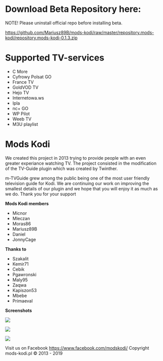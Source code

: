 # Download Beta Repository here:
NOTE! Please uninstall official repo before installing beta.

https://github.com/Mariusz89B/mods-kodi/raw/master/repository.mods-kodi/repository.mods-kodi-0.1.3.zip

# Supported TV-services

* C More
* Cyfrowy Polsat GO
* France TV
* GoldVOD TV
* Hejo TV
* Internetowa.ws
* Ipla
* nc+ GO
* WP Pilot
* Weeb TV
* M3U playlist

# Mods Kodi

We created this project in 2013 trying to provide people with an even greater experiance watching TV. The project consisted in the modification of the TV-Guide plugin which was created by Twinther.

m-TVGuide grew among the public being one of the most user friendly television guide for Kodi. We are continuing our work on improving the smallest details of our plugin and we hope that you will enjoy it as much as we do. Thank you for your support

**Mods Kodi members**
* Micnor
* Mleczan
* Moras86
* Mariusz89B
* Daniel
* JonnyCage

**Thanks to**
* Szakalit
* Kemir71
* Cebik
* Pgawronski
* Maly95
* Zaqwa
* Kapiszon53
* Mbebe
* Primaeval

**Screenshots**

![](https://i.imgur.com/X3EeCWi.png)

![](https://i.imgur.com/Ply4qZi.png)

![](https://i.imgur.com/ZYa3wyz.png)


Visit us on Facebook https://www.facebook.com/modskodi/ Copyright mods-kodi.pl © 2013 - 2019
